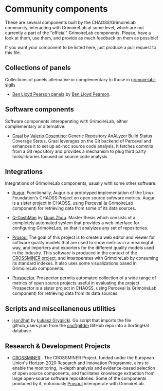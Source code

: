 # Community components

These are several components built by the CHAOSS/GrimoireLab community,
interacting with GrimoireLab at some level,
which are not currently a part of the "official" GrimoireLab components.
Please, have a look at them, use them, and provide as much feedback on them as possible!

If you want your component to be listed here, just produce a pull request to this file.

## Collections of panels

Collections of panels alternative or complementary to those in
[grimoirelab-sigils](http://github.com/chaoss/grimoirelab-sigils)

* [Ben Lloyd Pearson panels](https://github.com/BenLloydPearson/grimoirelab-dashboards)
by [Ben Lloyd Pearson](https://github.com/BenLloydPearson).

## Software components

Software components interoperating with GrimoireLab, either complementary
or alternative:

* [Graal](https://github.com/valeriocos/graal) by [Valerio Cosentino](https://valeriocos.github.io/):
Generic Repository AnALyzer Build Status Coverage Status.
Graal leverages on the Git backend of Perceval and enhances it to set up ad-hoc source code analysis. 
It fetches commits from a Git repository and provides a mechanism to plug third party tools/libraries 
focused on source code analysis.

## Integrations

Integrations of GrimoireLab components, usually with some other software:

* [Augur](https://github.com/OSSHealth/augur).
Functionally, Augur is a prototyped implementation of the 
Linux Foundation's CHAOSS Project on open source software metrics.
Augur is a sister project in CHAOSS, using Perceval (a GrimoireLab component) 
for retrieving data from some of its data sources.

* [Q-DashMan](https://github.com/zhquan/TFM/)
by [Quan Zhou](https://github.com/zhquan).
Master thesis which consists of a completely automated system that provides
a web interface for configuring GrimoireLab, so that it analyizes any set of
repositories.

* [Prosoul](https://github.com/Bitergia/prosoul)
The goal of this project is to create a web editor and viewer for software quality models that are used to show metrics in a meaningful way, and importers and exporters for the different quality models used in the industry.
This software is produced in the context of the [CROSSMINER project](https://github.com/crossminer),
and interoperates with GrimoireLab by consuming its standard indexes.
It also uses some visualizations based in GrimoireLab components. 

* [Prospector](https://github.com/chaoss/prospector).
Prospector permits automated collection of a wide range of metrics of open source projects 
useful in evaluating the project.
Prospector is a sister project in CHAOSS, using Perceval (a GrimoireLab component) 
for retrieving data from its data sources.

## Scripts and miscellanenous utilities

* [json2hat](https://github.com/lukaszgryglicki/bitergia_deployment/blob/master/cmd/json2hat/json2hat.go) by [Łukasz Gryglicki](https://github.com/lukaszgryglicki). Go script that imports the file github_users.json from the [cncf/gitdm](https://github.com/cncf/gitdm) GitHub repo into a SortingHat database.

## Research & Development Projects

* [CROSSMINER](https://github.com/crossminer) .
The CROSSMINER Project, funded under the European Union's Horizon 2020 Research and Innovation Programme,
aims to enable the monitoring, in-depth analysis and evidence-based selection of open source components, and facilitates knowledge extraction from large open-source software repositories.
Some of the components produced by it, notoriously [Prosoul](https://github.com/Bitergia/prosoul)
interoperate with GrimoireLab.

